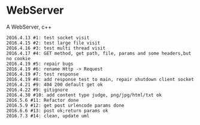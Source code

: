 # WebServer
A WebServer, c++


    2016.4.13 #1: test socket visit
    2016.4.15 #2: test large file visit
    2016.4.16 #3: test multi thread visit
    2016.4.17 #4: GET method, get path, file, params and some headers,but no cookie
    2016.4.19 #5: repair bugs
    2016.4.19 #6: rename Http -> Request
    2016.4.19 #7: test response
    2016.4.19 #8: add response test to main, repair shutdown client socket
    2016.4.21 #9: 404 200 default get ok
    2016.4.22 #9: gitignore
    2016.4.30 #10: add content type judge, png/jpg/html/txt ok
    2016.5.6 #11: Refactor done
    2016.5.9 #12: get post urlencode params done
    2016.6.6 #13: post ok;return params ok
    2016.7.3 #14: clean, update uml
